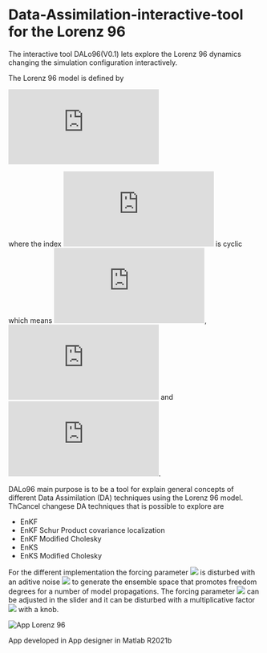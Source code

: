# Data-Assimilation-interactive-tool for the Lorenz 96 
The interactive tool DALo96(V0.1) lets explore the Lorenz 96 dynamics changing the simulation configuration interactively.

The Lorenz 96 model is defined by

![img](http://latex.codecogs.com/svg.latex?%5Cfrac%7Bdx_i%7D%7Bdt%7D%3D%28x_%7Bi%2B1%7D-x_%7Bi-2%7D%29x_%7Bi-1%7D-x_i%2BF)

where the index  ![img](http://latex.codecogs.com/svg.latex?i) is cyclic which means ![img](http://latex.codecogs.com/svg.latex?x_%7B-1%7D%3Dx_%7Bn-1%7D), ![img](http://latex.codecogs.com/svg.latex?x_%7B0%7D%3Dx_%7Bn%7D)   and   ![img](http://latex.codecogs.com/svg.latex?x_%7Bn%2B1%7D%3Dx_%7B1%7D). 


DALo96 main purpose is to be a tool for explain general concepts of different Data Assimilation (DA) techniques using the Lorenz 96 model. ThCancel changese DA techniques that is possible to explore are

- EnKF
- EnKF Schur Product covariance localization
- EnKF Modified Cholesky
- EnKS
- EnKS Modified Cholesky

For the different implementation the forcing parameter <img src="https://render.githubusercontent.com/render/math?math=F"> is disturbed with an aditive noise
<img src="https://render.githubusercontent.com/render/math?math=\sim N(F_0,\gamma)"> to generate the ensemble space that promotes freedom degrees for a number of model propagations.
The forcing parameter <img src="https://render.githubusercontent.com/render/math?math=F_0"> can be adjusted in the slider and it can be disturbed with a multiplicative factor <img src="https://render.githubusercontent.com/render/math?math=\gamma"> with a knob.

![App Lorenz 96](https://github.com/ayarceb/Data-Assimilation-interactive-tool/blob/main/front.png)

App developed in App designer in Matlab R2021b
